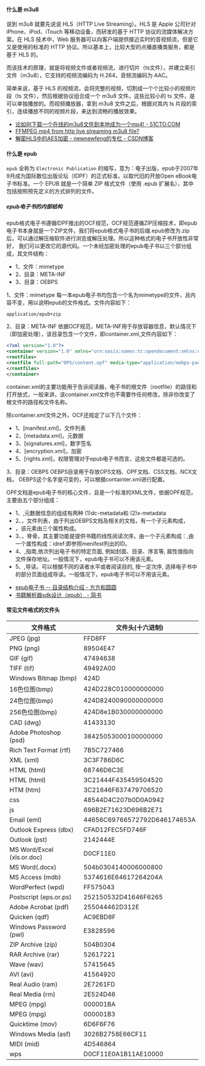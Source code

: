 #### 什么是 m3u8

说到 m3u8 就要先说说 HLS（HTTP Live Streaming）。HLS 是 Apple 公司针对 iPhone、iPod、iTouch 等移动设备，而研发的基于 HTTP 协议的流媒体解决方案。在 HLS 技术中，Web 服务器可以向客户端提供接近实时的音视频流，但是它又是使用的标准的 HTTP 协议。所以基本上，比较大型的点播直播类服务，都是基于 HLS 的。

而该技术的原理，就是将视频文件或者视频流，进行切片（ts文件），并建立索引文件（m3u8），它支持的视频流编码为 H.264，音频流编码为 AAC。

简单来说，基于 HLS 的视频流，会将完整的视频，切割成一个个比较小的视频片段（ts 文件），然后根据协议组合成一个 m3u8 文件。这些比较小的 ts 文件，是可以单独播放的。而视频播放器，拿到 m3u8 文件之后，根据对其内 ts 片段的索引，连续播放不同的视频片段，来达到流畅的播放效果。
 
 - [论如何下载一个在线的m3u8文件到本地成为一个mp4! - 51CTO.COM](http://zhuanlan.51cto.com/art/201711/558658.htm)
 - [FFMPEG mp4 from http live streaming m3u8 file?](https://stackoverflow.com/questions/32528595/ffmpeg-mp4-from-http-live-streaming-m3u8-file)
 - [解密HLS中的AES加密 - newnewfeng的专栏 - CSDN博客](https://blog.csdn.net/newnewfeng/article/details/52275650)

 
#### 什么是 epub
 
`epub` 全称为 `Electronic Publication` 的缩写，意为：电子出版，epub于2007年9月成为国际数位出版论坛（IDPF）的正式标准，以取代旧的开放Open eBook电子书标准。一个 EPUB 就是一个简单 ZIP 格式文件（使用 .epub 扩展名），其中包括按照预先定义的方式排列的文件。

##### epub电子书的内部结构
epub格式电子书遵循IDPF推出的OCF规范，OCF规范遵循ZIP压缩技术，即epub电子书本身就是一个ZIP文件，我们将epub格式电子书的后缀.epub修改为.zip后，可以通过解压缩软件进行浏览或解压处理。所以这种格式的电子书开放性非常好， 我们可以更改它的源代码。一个未经加密处理的epub电子书以三个部分组成，其文件结构：

* 1、文件：mimetype
* 2、目录：META-INF
* 3、目录：OEBPS

1、文件：mimetype
每一本epub电子书均包含一个名为mimetype的文件，且内容不变，用以说明epub的文件格式。文件内容如下：
```
application/epub+zip 
```

2、目录：META-INF
依据OCF规范，META-INF用于存放容器信息，默认情况下（即加密处理），该目录包含一个文件，即container.xml,文件内容如下：

```xml
<?xml version="1.0"?> 
<container version="1.0" xmlns="urn:oasis:names:tc:opendocument:xmlns:container"> 
<rootfiles> 
<rootfile full-path="OPS/content.opf" media-type="application/oebps-package+xml"/>
</rootfiles> 
</container> 
```
 
container.xml的主要功能用于告诉阅读器，电子书的根文件（rootfile）的路径和打开放式，一般来讲，该container.xml文件也不需要作任何修改，除非你改变了根文件的路径和文件名称。

除container.xml文件之外，OCF还规定了以下几个文件：
* 1、[manifest.xml]，文件列表
* 2、[metadata.xml]，元数据
* 3、[signatures.xml]，数字签名
* 4、[encryption.xml]，加密
* 5、[rights.xml]，权限管理对于epub电子书而言，这些文件都是可选的。


3、目录：OEBPS
OEBPS目录用于存放OPS文档、OPF文档、CSS文档、NCX文档， OEBPS这个名字是可变的，可以根据containter.xml进行配置。

OPF文档是epub电子书的核心文件，且是一个标准的XML文件，依据OPF规范，主要由五个部分组成：

* 1、<metadata>,元数据信息的组成有两种 (1)dc-metadata和 (2)x-metadata
* 2、<menifest>，文件列表，由于列出OEBPS文档及相关的文档，有一个子元素构成，
* <item id="" href="" media-type="">，该元素由三个属性构成。
* 3、<spine toc="ncx">，脊骨，其主要功能是提供书籍的线性阅读次序。由一个子元素构成：<itemref idref="">,由一个属性构成：idref:即参照menifest列出的ID。
* 4、<guide>,指南,依次列出电子书的特定页面, 例如封面、目录、序言等, 属性值指向文件保存地址。一般情况下，epub电子书可以不用该元素。
* 5、<tour>,导读。可以根据不同的读者水平或者阅读目的, 按一定次序, 选择电子书中的部分页面组成导读。一般情况下，epub电子书可以不用该元素。

- [epub电子书 -- 目录结构介绍 - 方方和圆圆](https://www.cnblogs.com/diligenceday/p/4999315.html)
- [书籍解析器sdk设计（epub） - 简书](https://www.jianshu.com/p/23f027ef32f6)



#### 常见文件格式的文件头

| 文件格式 | 文件头(十六进制) |
|---|---|
| JPEG (jpg) | FFD8FF |
| PNG (png) | 89504E47 |
| GIF (gif) | 47494638 |
| TIFF (tif) | 49492A00 |
| Windows Bitmap (bmp) | 424D |
| 16色位图(bmp) | 424D228C010000000000 |
| 24色位图(bmp) | 424D8240090000000000 |
| 256色位图(bmp) | 424D8e1B030000000000 |
| CAD (dwg) | 41433130 |
| Adobe Photoshop (psd) | 38425053000100000000 |
| Rich Text Format (rtf) | 7B5C727466 |
| XML (xml) | 3C3F786D6C |
| HTML (html) | 68746D6C3E |
| HTML (html) | 3C21444F435459504520 |
| HTM (htm) | 3C21646F637479706520 |
| css | 48544D4C207b0D0A0942 |
| js | 696B2E71623D696B2E71 |
| Email (eml) | 44656C69766572792D646174653A |
| Outlook Express (dbx) | CFAD12FEC5FD746F |
| Outlook (pst) | 2142444E |
| MS Word/Excel (xls.or.doc) | D0CF11E0 |
| MS Word(.docx) | 504b0304140006000800 |
| MS Access (mdb) | 5374616E64617264204A |
| WordPerfect (wpd) | FF575043 |
| Postscript (eps.or.ps) | 252150532D41646F6265 |
| Adobe Acrobat (pdf) | 255044462D312E |
| Quicken (qdf) | AC9EBD8F |
| Windows Password (pwl) | E3828596 |
| ZIP Archive (zip) | 504B0304 |
| RAR Archive (rar) | 52617221 |
| Wave (wav) | 57415645 |
| AVI (avi) | 41564920 |
| Real Audio (ram) | 2E7261FD |
| Real Media (rm) | 2E524D46 |
| MPEG (mpg) | 000001BA |
| MPEG (mpg) | 000001B3 |
| Quicktime (mov) | 6D6F6F76 |
| Windows Media (asf) | 3026B2758E66CF11 |
| MIDI (mid) | 4D546864 |
| wps | D0CF11E0A1B11AE10000 |
